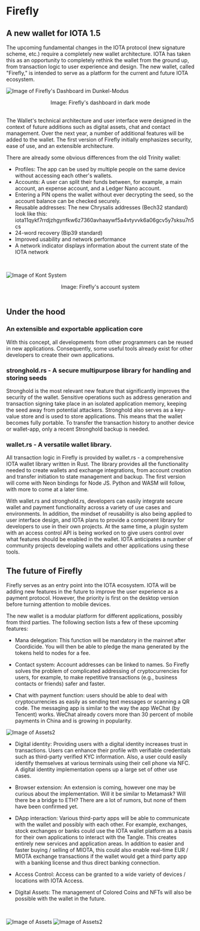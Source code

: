 # Firefly

## A new wallet for IOTA 1.5

The upcoming fundamental changes in the IOTA protocol (new signature scheme, etc.) require a completely new wallet architecture. IOTA has taken this as an opportunity 
to completely rethink the wallet from the ground up, from transaction logic to user experience and design. The new wallet, called "Firefly," is intended to serve as a 
platform for the current and future IOTA ecosystem.
<br />

![Image of Firefly's Dashboard im Dunkel-Modus](https://iota-einsteiger-guide.de/media/images/2_t7ocbffu-u1zgrmxo76ggg.png)
<center> Image: Firefly's dashboard in dark mode </center>
<br />

The Wallet's technical architecture and user interface were designed in the context of future additions such as digital assets, chat and contact management. Over the 
next year, a number of additional features will be added to the wallet. The first version of Firefly initially emphasizes security, ease of use, and an extensible architecture.
<br />

There are already some obvious differences from the old Trinity wallet:

- Profiles: The app can be used by multiple people on the same device without accessing each other's wallets.
- Accounts: A user can split their funds between, for example, a main account, an expense account, and a Ledger Nano account.
- Entering a PIN opens the wallet without ever decrypting the seed, so the account balance can be checked securely.
- Reusable addresses: The new Chrysalis addresses (Bech32 standard) look like this: iota11qykf7rrdjzhgynfkw6z7360avhaaywf5a4vtyvvk6a06gcv5y7sksu7n5cs
- 24-word recovery (Bip39 standard)
- Improved usability and network performance
- A network indicator displays information about the current state of the IOTA network
<br />

![Image of Kont System](https://iota-einsteiger-guide.de/media/images/4_jg6wu5ljjh_ksvwqdibpiq.png)
 <center> Image: Firefly's account system </center>
<br />

## Under the hood

### An extensible and exportable application core

With this concept, all developments from other programmers can be reused in new applications. Consequently, some useful tools already exist for other developers 
to create their own applications.
<br />

### stronghold.rs - A secure multipurpose library for handling and storing seeds

Stronghold is the most relevant new feature that significantly improves the security of the wallet. Sensitive operations such as address generation and transaction 
signing take place in an isolated application memory, keeping the seed away from potential attackers. Stronghold also serves as a key-value store and is used to store 
applications. This means that the wallet becomes fully portable. To transfer the transaction history to another device or wallet-app, only a recent Stronghold backup is 
needed.
<br />

### wallet.rs - A versatile wallet library.

All transaction logic in Firefly is provided by wallet.rs - a comprehensive IOTA wallet library written in Rust. The library provides all the functionality needed to 
create wallets and exchange integrations, from account creation and transfer initiation to state management and backup. The first version will come with Neon bindings 
for Node JS. Python and WASM will follow, with more to come at a later time.

With wallet.rs and stronghold.rs, developers can easily integrate secure wallet and payment functionality across a variety of use cases and environments. In addition, 
the mindset of reusability is also being applied to user interface design, and IOTA plans to provide a component library for developers to use in their own projects. 
At the same time, a plugin system with an access control API is being worked on to give users control over what features should be enabled in the wallet. IOTA anticipates 
a number of community projects developing wallets and other applications using these tools.
<br />

## The future of Firefly

Firefly serves as an entry point into the IOTA ecosystem. IOTA will be adding new features in the future to improve the user experience as a payment protocol. 
However, the priority is first on the desktop version before turning attention to mobile devices.

The new wallet is a modular platform for different applications, possibly from third parties. The following section lists a few of these upcoming features:

- Mana delegation: This function will be mandatory in the mainnet after Coordicide. You will then be able to pledge the mana generated by the tokens held to nodes for a fee.

- Contact system: Account addresses can be linked to names. So Firefly solves the problem of complicated addressing of cryptocurrencies for users, for example, 
to make repetitive transactions (e.g., business contacts or friends) safer and faster.

- Chat with payment function: users should be able to deal with cryptocurrencies as easily as sending text messages or scanning a QR code. The messaging app is similar 
to the way the app WeChat (by Tencent) works. WeChat already covers more than 30 percent of mobile payments in China and is growing in popularity.

![Image of Assets2](https://iota-einsteiger-guide.de/media/images/request-funds-select.png)

- Digital identity: Providing users with a digital identity increases trust in transactions. Users can enhance their profile with verifiable credentials such as third-party 
verified KYC information. Also, a user could easily identify themselves at various terminals using their cell phone via NFC. A digital identity implementation opens up 
a large set of other use cases.

- Browser extension: An extension is coming, however one may be curious about the implementation. Will it be similar to Metamask? Will there be a bridge to ETH? There 
are a lot of rumors, but none of them have been confirmed yet.

- DApp interaction: Various third-party apps will be able to communicate with the wallet and possibly with each other. For example, exchanges, stock exchanges or banks 
could use the IOTA wallet platform as a basis for their own applications to interact with the Tangle. This creates entirely new services and application areas. In addition 
to easier and faster buying / selling of MIOTA, this could also enable real-time EUR / MIOTA exchange transactions if the wallet would get a third party app with a 
banking license and thus direct banking connection.

- Access Control: Access can be granted to a wide variety of devices / locations with IOTA Access.

- Digital Assets: The management of Colored Coins and NFTs will also be possible with the wallet in the future.
<br />

![Image of Assets](https://iota-einsteiger-guide.de/media/images/wallet2.png)
![Image of Assets2](https://iota-einsteiger-guide.de/media/images/wallet.png)
